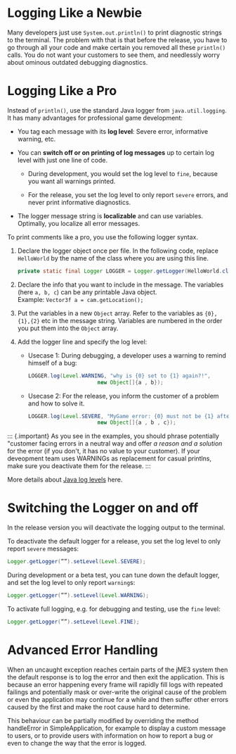 Logging Like a Newbie
=====================

Many developers just use `System.out.println()` to print diagnostic
strings to the terminal. The problem with that is that before the
release, you have to go through all your code and make certain you
removed all these `println()` calls. You do not want your customers to
see them, and needlessly worry about ominous outdated debugging
diagnostics.

Logging Like a Pro
==================

Instead of `println()`, use the standard Java logger from
`java.util.logging`. It has many advantages for professional game
development:

-   You tag each message with its **log level**: Severe error,
    informative warning, etc.

-   You can **switch off or on printing of log messages** up to certain
    log level with just one line of code.

    -   During development, you would set the log level to `fine`,
        because you want all warnings printed.

    -   For the release, you set the log level to only report `severe`
        errors, and never print informative diagnostics.

-   The logger message string is **localizable** and can use variables.
    Optimally, you localize all error messages.

To print comments like a pro, you use the following logger syntax.

1.  Declare the logger object once per file. In the following code,
    replace `HelloWorld` by the name of the class where you are using
    this line.

    ```java
    private static final Logger LOGGER = Logger.getLogger(HelloWorld.class.getName());
    ```

2.  Declare the info that you want to include in the message. The
    variables (here `a, b, c`) can be any printable Java object.\
    Example: `Vector3f a = cam.getLocation();`

3.  Put the variables in a new `Object` array. Refer to the variables as
    `{0},{1},{2}` etc in the message string. Variables are numbered in
    the order you put them into the `Object` array.

4.  Add the logger line and specify the log level:

    -   Usecase 1: During debugging, a developer uses a warning to
        remind himself of a bug:

        ```java
        LOGGER.log(Level.WARNING, "why is {0} set to {1} again?!",
                              new Object[]{a , b});
        ```

    -   Usecase 2: For the release, you inform the customer of a problem
        and how to solve it.

        ```java
        LOGGER.log(Level.SEVERE, "MyGame error: {0} must not be {1} after {2}! Adjust flux generator settings.",
                              new Object[]{a , b , c});
        ```

::: {.important}
As you see in the examples, you should phrase potentially "customer
facing errors in a neutral way and offer *a reason and a solution* for
the error (if you don't, it has no value to your customer). If your
deveopment team uses WARNINGs as replacement for casual printlns, make
sure you deactivate them for the release.
:::

More details about [Java log
levels](http://docs.oracle.com/javase/8/docs/api/java/util/logging/Level.html)
here.

Switching the Logger on and off
===============================

In the release version you will deactivate the logging output to the
terminal.

To deactivate the default logger for a release, you set the log level to
only report `severe` messages:

```java
Logger.getLogger(””).setLevel(Level.SEVERE);
```

During development or a beta test, you can tune down the default logger,
and set the log level to only report `warning`s:

```java
Logger.getLogger(””).setLevel(Level.WARNING);
```

To activate full logging, e.g. for debugging and testing, use the `fine`
level:

```java
Logger.getLogger(””).setLevel(Level.FINE);
```

Advanced Error Handling
=======================

When an uncaught exception reaches certain parts of the jME3 system then
the default response is to log the error and then exit the application.
This is because an error happening every frame will rapidly fill logs
with repeated failings and potentially mask or over-write the original
cause of the problem or even the application may continue for a while
and then suffer other errors caused by the first and make the root cause
hard to determine.

This behaviour can be partially modified by overriding the method
handleError in SimpleApplication, for example to display a custom
message to users, or to provide users with information on how to report
a bug or even to change the way that the error is logged.
